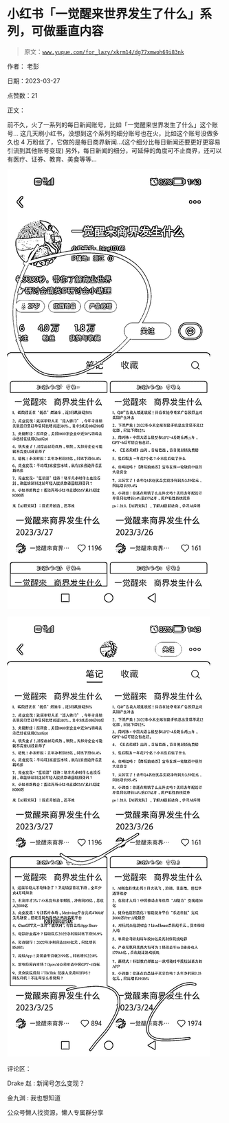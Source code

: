 # 小红书「一觉醒来世界发生了什么」系列，可做垂直内容

> 原文：[`www.yuque.com/for_lazy/xkrm14/dg77xmwoh69i83nk`](https://www.yuque.com/for_lazy/xkrm14/dg77xmwoh69i83nk)



作者： 老彭



日期：2023-03-27



点赞数：21



正文：



前不久，火了一系列的每日新闻账号，比如「一觉醒来世界发生了什么」这个账号… 这几天刷小红书，没想到这个系列的细分账号也在火，比如这个账号没做多久也 4 万粉丝了，它做的是每日商界新闻…(这个细分比每日新闻还要更好更容易引流到其他账号变现) 另外，每日新闻的细分，可延伸的角度可不止商界，还可以有医疗、证券、教育、美食等等…



![](img/5be8517b5ea1f20dc67819d0446f08ea.png)



![](img/35c970a5cd5ab750c1f10c20ff66b86d.png)



评论区：



Drake 赵 : 新闻号怎么变现？



金九渊 : 我也想知道



公众号懒人找资源，懒人专属群分享

